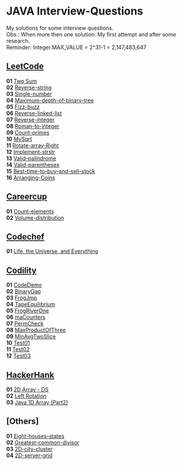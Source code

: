 # JAVA Interview-Questions
My solutions for some interview questions.<br>
Obs.: When more then one solution: My first attempt and after some research.<br>
Reminder: Integer.MAX_VALUE = 2^31-1 = 2,147,483,647

## [LeetCode](https://leetcode.com/problemset/all/)
**01** [Two Sum](src/LeetCode/LeetCode01.java)<br>
**02** [Reverse-string](src/LeetCode/LeetCode02.java)<br>
**03** [Single-number](src/LeetCode/LeetCode03.java)<br>
**04** [Maximum-depth-of-binary-tree](src/LeetCode/LeetCode04.java)<br>
**05** [Fizz-buzz](src/LeetCode/LeetCode05.java)<br>
**06** [Reverse-linked-list](src/LeetCode/LeetCode06.java)<br>
**07** [Reverse-integer](src/LeetCode/LeetCode07.java)<br>
**08** [Roman-to-integer](src/LeetCode/LeetCode08.java)<br>
**09** [Count-primes](src/LeetCode/LeetCode09.java)<br>
**10** [MySqrt](src/LeetCode/LeetCode10.java)<br>
**11** [Rotate-array-Right](src/LeetCode/LeetCode11.java)<br>
**12** [Implement-strstr](src/LeetCode/LeetCode12.java)<br>
**13** [Valid-palindrome](src/LeetCode/LeetCode13.java)<br>
**14** [Valid-parentheses](src/LeetCode/LeetCode14.java)<br>
**15** [Best-time-to-buy-and-sell-stock](src/LeetCode/LeetCode15.java)<br>
**16** [Arranging-Coins](src/LeetCode/LeetCode16.java)<br>


## [Careercup](https://www.careercup.com/page?pid=amazon-interview-questions&job=sde1-interview-questions&sort=votes)
**01** [Count-elements](src/Careercup/Careercup01.java)<br>
**02** [Volume-distribution](src/Careercup/Careercup02.java)<br>


## [Codechef](https://www.codechef.com)
**01** [Life, the Universe, and Everything](src/Codechef/Codechef01.java)<br>


## [Codility](https://app.codility.com/programmers/)
**01** [CodeDemo](src/Codility/Codility01.java)<br>
**02** [BinaryGap](src/Codility/Codility02.java)<br>
**03** [FrogJmp](src/Codility/Codility03.java)<br>
**04** [TapeEquilibrium](src/Codility/Codility04.java)<br>
**05** [FrogRiverOne](src/Codility/Codility05.java)<br>
**06** [maCounters](src/Codility/Codility06.java)<br>
**07** [PermCheck](src/Codility/Codility07.java)<br>
**08** [MaxProductOfThree](src/Codility/Codility08.java)<br>
**09** [MinAvgTwoSlice](src/Codility/Codility09.java)<br>
**10** [Test01](src/Codility/Test01.java)<br>
**11** [Test02](src/Codility/Test02.java)<br>
**12** [Test03](src/Codility/Test03.java)<br>


## [HackerHank](https://www.hackerrank.com)
**01** [2D Array - DS](src/HackerRank/HackerRank01.java)<br>
**02** [Left Rotation](src/HackerRank/HackerRank02.java)<br>
**03** [Java 1D Array (Part2)](src/HackerRank/HackerRank03.java)<br>


## [Others]
**01** [Eight-houses-states](src/Amazon/Amazon01.java)<br>
**02** [Greatest-common-divisor](src/Amazon/Amazon02.java)<br>
**03** [2D-city-cluster](src/Amazon/Amazon03.java)<br>
**04** [2D-server-grid](src/Amazon/Amazon04.java)<br>
